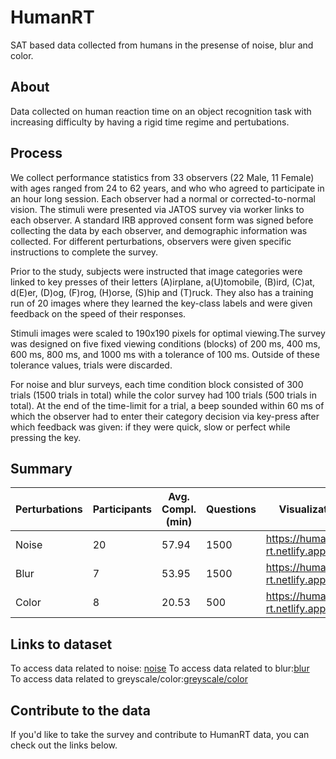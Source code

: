 # HumanRT
SAT based data collected from humans in the presense of noise, blur and color.
## About
Data collected on human reaction time on an object recognition task with increasing
difficulty by having a rigid time regime and pertubations.

## Process
 We collect performance statistics from 33 observers (22 Male, 11 Female) with ages ranged from 24 to 62 years, and who who agreed to participate in an hour long session. Each observer had a normal or corrected-to-normal vision. The stimuli were presented via JATOS survey via worker links to each observer. A standard IRB approved consent form was signed before collecting the data by each observer, and demographic information was collected. For different perturbations, observers were given specific instructions to complete the survey. 

Prior to the study, subjects were instructed that image categories were linked to key presses of their letters (A)irplane, a(U)tomobile, (B)ird, (C)at, d(E)er, (D)og, (F)rog, (H)orse, (S)hip and (T)ruck. They also has a training run of 20 images where they learned the key-class labels and were given feedback on the speed of their responses.

Stimuli images were scaled to 190x190 pixels for optimal viewing.The survey was designed on five fixed viewing conditions (blocks) of 200 ms, 400 ms, 600 ms, 800 ms, and 1000 ms with a tolerance of 100 ms. Outside of these tolerance values, trials were discarded.

For noise and blur surveys, each time condition block consisted of 300 trials (1500 trials in total) while the color survey had 100 trials (500 trials in total). At the end of the time-limit for a trial, a beep sounded within 60 ms of which the observer had to enter their category decision via key-press after which feedback was given: if they were quick, slow or perfect while pressing the key.

## Summary
| Perturbations  | Participants  | Avg. Compl. (min)  | Questions  | Visualizations |
|---|---|---|---|---|
| Noise  | 20  | 57.94  | 1500  | https://human-rt.netlify.app/#noise  |
| Blur  | 7  | 53.95  | 1500  | https://human-rt.netlify.app/#blur  |
| Color  | 8  | 20.53  | 500  | https://human-rt.netlify.app/#color  |

## Links to dataset
To access data related to noise: [noise](https://github.com/omkar-kumbhar/anytime-prediction-analysis/tree/main/all_noise_final)
To access data related to blur:[blur](https://github.com/omkar-kumbhar/anytime-prediction-analysis/tree/main/blur_results)      
To access data related to greyscale/color:[greyscale/color](https://github.com/omkar-kumbhar/anytime-prediction-analysis/tree/main/color_gray)

## Contribute to the data
If you'd like to take the survey and contribute to HumanRT data, you can check out the links below. 